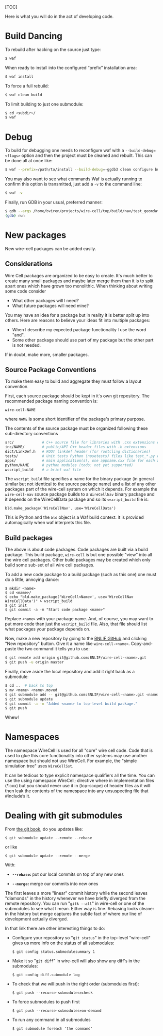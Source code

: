 [TOC]

Here is what you will do in the act of developing code.

# Build Dancing

To rebuild after hacking on the source just type:

```bash
$ waf
```

When ready to install into the configured “prefix” installation area:

```bash
$ waf install
```

To force a full rebuild:

```bash
$ waf clean build
```

To limit building to just one submodule:

```bash
$ cd <subdir>/
$ waf
```

# Debug

To build for debugging one needs to reconfigure waf with a `--build-debug=<flags>` option and then the project must be cleaned and rebuilt. This can be done all at once like:

```bash
$ waf --prefix=/path/to/install --build-debug=-ggdb3 clean configure build install
```

You may also want to see what commands Waf is actually running to confirm this option is transmitted, just add a `-v` to the command line:

```bash
$ waf -v
```

Finally, run GDB in your usual, preferred manner:

```bash
$ gdb --args /home/bviren/projects/wire-cell/top/build/nav/test_geomdatasource
(gdb) run
```

# New packages

New wire-cell packages can be added easily.

## Considerations

Wire Cell packages are organized to be easy to create. It's much better to create many small packages and maybe later merge them than it is to split apart ones which have grown too monolithic. When thinking about writing some code consider

* What other packages will I need?
* What future packages will need mine?

You may have an idea for a package but in reality it is better split up into others. Here are reasons to believe your ideas fit into multiple packages:

* When I describe my expected package functionality I use the word "and".
* Some other package should use part of my package but the other part is not needed.

If in doubt, make more, smaller packages.

## Source Package Conventions

To make them easy to build and aggregate they must follow a layout convention.

First, each source package should be kept in it's own git repository. The recommended package naming convention is:

```
wire-cell-NAME
```
where `NAME` is some short identifier of the package's primary purpose.

The contents of the source package must be organized following these sub-directory conventions

```bash
src/             # C++ source file for libraries with .cxx extensions or private headers
inc/NAME/        # public/API C++ header files with .h extensions
dict/LinkDef.h   # ROOT linkdef header (for rootcling dictionaries)
tests/           # Unit tests Python (nosetests) files like test_*.py or main C++ programs named like test_*.cxx.
apps/            # main application(s), one appname.cxx file for each app named appname (todo: not yet supported)
python/NAME      # python modules (todo: not yet supported)
wscript_build    # a brief waf file
```
The `wscript_build` file specifies a name for the binary package (in general similar but not identical to the source package name) and a list of any other packages part of the wire-cell system on which it depends. For example the `wire-cell-nav` source package builds to a `WireCellNav` binary package and it depends on the WireCellData package and so its `wscript_build` file is:
```
bld.make_package('WireCellNav', use='WireCellData')
```
This is Python and the `bld` object is a Waf build context. It is provided automagically when waf interprets this file.

## Build packages

The above is about code packages. Code packages are built via a build package. This build package, `wire-cell` is but one possible "view" into all the wire cell packages. Other build packages may be created which only build some sub-set of all wire cell packages.

To add a new code package to a build package (such as this one) one must do a little, annoying dance:
```
$ mkdir <name>
$ cd <name>/
$ echo "bld.make_package('WireCell<Name>', use='WireCellNav WireCellData')" > wscript_build
$ git init
$ git commit -a -m "Start code package <name>"
```

Replace `<name>` with your package name. And, of course, you may want to put more code than just the `wscript_build` file. Also, that file should list what packages your package depends on.

Now, make a new repository by going to the [BNLIF GitHub](https://github.com/BNLIF) and clicking "New repository" button. Give it a name like `wire-cell-<name>`. Copy-and-paste the two command it tells you to use:

```bash
$ git remote add origin git@github.com:BNLIF/wire-cell-<name>.git
$ git push -u origin master
```
Finally, move aside the local repository and add it right back as a submodule:

```bash
$ cd ..  # back to top
$ mv <name> <name>.moved
$ git submodule add -- git@github.com:BNLIF/wire-cell-<name>.git <name>
$ git submodule update
$ git commit -a -m "Added <name> to top-level build package."
$ git push
```
Whew!

# Namespaces

The namespace WireCell is used for all "core" wire cell code. Code that is used to glue this core functionality into other systems may use another namespace but should not use WireCell. For example, the "simple simulation tree" uses `WireCellSst`.

It can be tedious to type explicit namespace qualifiers all the time. You can use the using namespace WireCell; directive where in implementation files (*.cxx) but you should never use it in (top-scope) of header files as it will then leak the contents of the namespace into any unsuspecting file that #include’s it.


# Dealing with git submodules

From [the git book](http://git-scm.com/book/en/v2/Git-Tools-Submodules#Working-on-a-Project-with-Submodules), do you updates like:

    $ git submodule update --remote --rebase

or like

    $ git submodule update --remote --merge

With:

-   **`--rebase`:** put our local commits on top of any new ones

-   **`--merge`:** merge our commits into new ones

The first leaves a more "linear" commit history while the second leaves
"diamonds" in the history whenever we have briefly diverged from the
remote repository.  You can run "`gitk --all`" in wire-cell or one of the
submodules to see what I mean.  Either way is fine.  Rebasing looks
cleaner in the history but merge captures the subtle fact of where our
line of development actually diverged.

In that link there are other interesting things to do:

-   Configure your repository so "`git status`" in the top-level "wire-cell" gives us more info on the status of all submodules:

    `$ git config status.submodulesummary 1`

-   Make it so "`git diff`" in wire-cell will also show any diff's in the submodules:

    `$ git config diff.submodule log`

-   To check that we will push in the right order (submodules first):

    `$ git push --recurse-submodules=check`

-   To force submodules to push first

    `$ git push --recurse-submodules=on-demand`

-   To run any command in all submodules

    `$ git submodule foreach 'the command'`

